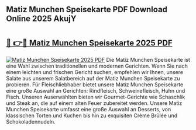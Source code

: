## Matiz Munchen Speisekarte PDF Download Online 2025 AkujY

# <h2><a href="http://gcbvtc.nevu.top/?p=Matiz+Munchen+Speisekarte">🔗 👉🔴 Matiz Munchen Speisekarte 2025 PDF</a></h2>

[![Matiz Munchen Speisekarte 2025 PDF](https://i.imgur.com/dBaPXMq.png)](http://gcbvtc.nevu.top/?p=Matiz+Munchen+Speisekarte)
Die Matiz Munchen Speisekarte ist eine Wahl zwischen traditionellen und modernen Gerichten. Wenn Sie nach einem leichten und frischen Gericht suchen, empfehlen wir Ihnen, unsere Salate aus unserem Salatbereich auf der Matiz Munchen Speisekarte zu probieren. Für Fleischliebhaber bietet unsere Matiz Munchen Speisekarte eine große Auswahl an Gerichten: Rindfleisch, Schweinefleisch, Huhn und Fisch. Unseren Auserwählten bieten wir Gourmet-Gerichte wie Schaschlik und Steak an, die auf einem alten Feuer zubereitet werden. Unsere Matiz Munchen Speisekarte umfasst eine große Auswahl an Desserts, von klassischen Torten und Kuchen bis hin zu exquisiten Crème Brûlée und Schokoladennudeln.
